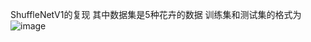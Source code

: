 ShuffleNetV1的复现
其中数据集是5种花卉的数据
训练集和测试集的格式为
![image](https://github.com/user-attachments/assets/1886f21b-d208-4cdc-a3cd-4e9a97613a02)
